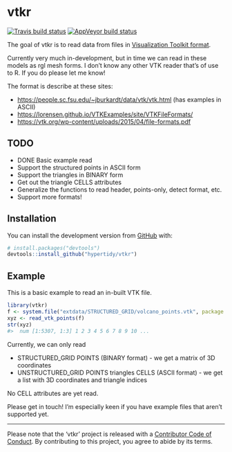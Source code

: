 
<!-- README.md is generated from README.Rmd. Please edit that file -->

# vtkr

<!-- badges: start -->

[![Travis build
status](https://travis-ci.org/hypertidy/vtkr.svg?branch=master)](https://travis-ci.org/hypertidy/vtkr)
[![AppVeyor build
status](https://ci.appveyor.com/api/projects/status/github/hypertidy/vtkr?branch=master&svg=true)](https://ci.appveyor.com/project/hypertidy/vtkr)
<!-- badges: end -->

The goal of vtkr is to read data from files in [Visualization Toolkit
format](https://en.wikipedia.org/wiki/VTK).

Currently very much in-development, but in time we can read in these
models as rgl mesh forms. I don’t know any other VTK reader that’s of
use to R. If you do please let me know\!

The format is describe at these sites:

  - <https://people.sc.fsu.edu/~jburkardt/data/vtk/vtk.html> (has
    examples in ASCII)
  - <https://lorensen.github.io/VTKExamples/site/VTKFileFormats/>
  - <https://vtk.org/wp-content/uploads/2015/04/file-formats.pdf>

## TODO

  - DONE Basic example read
  - Support the structured points in ASCII form
  - Support the triangles in BINARY form
  - Get out the triangle CELLS attributes
  - Generalize the functions to read header, points-only, detect format,
    etc.
  - Support more formats\!

## Installation

You can install the development version from
[GitHub](https://github.com/) with:

``` r
# install.packages("devtools")
devtools::install_github("hypertidy/vtkr")
```

## Example

This is a basic example to read an in-built VTK file.

``` r
library(vtkr)
f <- system.file("extdata/STRUCTURED_GRID/volcano_points.vtk", package = "vtkr", mustWork = TRUE)
xyz <- read_vtk_points(f)
str(xyz)
#>  num [1:5307, 1:3] 1 2 3 4 5 6 7 8 9 10 ...
```

Currently, we can only read

  - STRUCTURED\_GRID POINTS (BINARY format) - we get a matrix of 3D
    coordinates
  - UNSTRUCTURED\_GRID POINTS triangles CELLS (ASCII format) - we get a
    list with 3D coordinates and triangle indices

No CELL attributes are yet read.

Please get in touch\! I’m especially keen if you have example files that
aren’t supported yet.

-----

Please note that the ‘vtkr’ project is released with a [Contributor Code
of
Conduct](https://github.com/hypertidy/vtkr/blob/master/CODE_OF_CONDUCT.md).
By contributing to this project, you agree to abide by its terms.
